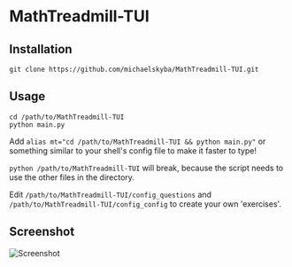 # MathTreadmill-TUI
## Installation
``git clone https://github.com/michaelskyba/MathTreadmill-TUI.git``
## Usage
```
cd /path/to/MathTreadmill-TUI
python main.py
```
Add
``alias mt="cd /path/to/MathTreadmill-TUI && python main.py"``
or something similar to your shell's config file to make it faster to type!

``python /path/to/MathTreadmill-TUI`` will break, because the script needs to use the other files in the directory.

Edit ``/path/to/MathTreadmill-TUI/config_questions`` and ``/path/to/MathTreadmill-TUI/config_config`` to create your own 'exercises'.
## Screenshot
![Screenshot](https://michaelskyba.github.io/mt-TUI.png)

